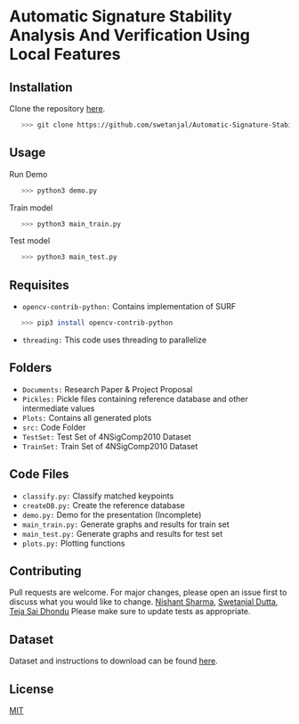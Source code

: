 # Automatic Signature Stability Analysis And Verification Using Local Features

## Installation

Clone the repository [here](https://github.com/swetanjal/Automatic-Signature-Stability-Analysis-And-Verification-Using-Local-Features).

```bash
   >>> git clone https://github.com/swetanjal/Automatic-Signature-Stability-Analysis-And-Verification-Using-Local-Features
```
## Usage

Run Demo
```bash
   >>> python3 demo.py
```

Train model
```bash
   >>> python3 main_train.py
```


Test model
```bash
   >>> python3 main_test.py
```

## Requisites
 - `opencv-contrib-python:` Contains implementation of SURF
 ```bash
    >>> pip3 install opencv-contrib-python
 ```
 - `threading:` This code uses threading to parallelize

## Folders
 - `Documents:` Research Paper & Project Proposal
 - `Pickles:` Pickle files containing reference database and other intermediate values
 - `Plots:` Contains all generated plots
 - `src:` Code Folder
 - `TestSet:` Test Set of 4NSigComp2010 Dataset
 - `TrainSet:` Train Set of 4NSigComp2010 Dataset

## Code Files
 - `classify.py:` Classify matched keypoints
 - `createDB.py:` Create the reference database
 - `demo.py:` Demo for the presentation (Incomplete)
 - `main_train.py:` Generate graphs and results for train set
 - `main_test.py:` Generate graphs and results for test set
 - `plots.py:` Plotting functions

## Contributing
Pull requests are welcome. For major changes, please open an issue first to discuss what you would like to change.
[Nishant Sharma](https://github.com/nishanth2358), [Swetanjal Dutta](https://github.com/swetanjal), [Teja Sai Dhondu](https://github.com/TD87)
Please make sure to update tests as appropriate.

## Dataset
Dataset and instructions to download can be found [here](http://www.iapr-tc11.org/mediawiki/index.php/ICFHR_2010_Signature_Verification_Competition_(4NSigComp2010)).


## License
[MIT](https://choosealicense.com/licenses/mit/)
